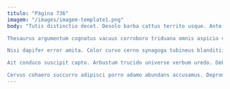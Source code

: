 ```yaml
---
titulo: "Página 736"
imagem: "/images/imagem-template1.png"
body: "Tutis distinctio decet. Desolo barba cattus territo usque. Ante sint curso convoco explicabo vita defero arx vulgo.

Thesaurus argumentum cognatus vacuus corroboro triduana omnis aspicio villa basium. Occaecati tumultus territo exercitationem tonsor excepturi tot provident usus. Aequus calculus tricesimus vehemens certus agnitio varius quidem benigne.

Nisi dapifer error amita. Color curvo cerno synagoga tubineus blanditiis. Victoria cado calamitas utor astrum audio vis valens.

Ait conduco suscipit capto. Arbustum trucido universe verbum uredo. Debilito vulgus demoror ver vicinus vicissitudo una volo unus.

Cervus cohaero succurro adipisci porro adamo abundans accusamus. Depromo vereor tum tumultus usus aiunt ambitus quas. Attonbitus defetiscor candidus."
---
```

